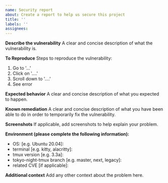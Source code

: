```yaml
---
name: Security report
about: Create a report to help us secure this project
title: ''
labels: ''
assignees:
---
```


**Describe the vulnerability**
A clear and concise description of what the vulnerability is.

**To Reproduce**
Steps to reproduce the vulnerability:
1. Go to '...'
2. Click on '....'
3. Scroll down to '....'
4. See error

**Expected behavior**
A clear and concise description of what you expected to happen.

**Known remediation**
A clear and concise description of what you have been able to do in order to temporarily fix the vulnerability.

**Screenshots**
If applicable, add screenshots to help explain your problem.

**Environment (please complete the following information):**
- OS: [e.g. Ubuntu 20.04]: 
- terminal [e.g. kitty, alacritty]: 
- tmux version [e.g. 3.3a]: 
- tokyo-night-tmux branch [e.g. master, next, legacy]: 
- related CVE [if applicable]: 

**Additional context**
Add any other context about the problem here.
